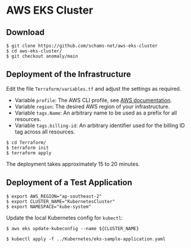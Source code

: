 # AWS EKS Cluster

## Download

```console
$ git clone https://github.com/schams-net/aws-eks-cluster
$ cd aws-eks-cluster/
$ git checkout anomaly/main
```

## Deployment of the Infrastructure

Edit the file `Terraform/variables.tf` and adjust the settings as required.

- Variable `profile`: The AWS CLI profile, see [AWS documentation](https://docs.aws.amazon.com/cli/latest/userguide/cli-configure-files.html).
- Variable `region`: The desired AWS region of your infrastructure.
- Variable `tags.Name`: An arbitrary name to be used as a prefix for all resources.
- Variable `tags.billing-id`: An arbitrary identifier used for the billing ID tag across all resources.

```console
$ cd Terraform/
$ terraform init
$ terraform apply
```

The deployment takes approximately 15 to 20 minutes.

## Deployment of a Test Application

```console
$ export AWS_REGION="ap-southeast-2"
$ export CLUSTER_NAME="KubernetesCluster"
$ export NAMESPACE="kube-system"
```

Update the local Kubernetes config for `kubectl`:

```console
$ aws eks update-kubeconfig --name ${CLUSTER_NAME}
```

``` console
$ kubectl apply -f ../Kubernetes/eks-sample-application.yaml
```
